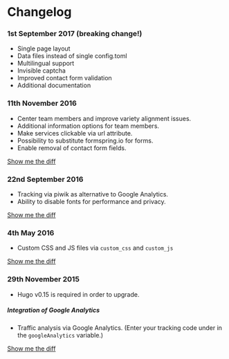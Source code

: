 # Changelog

### 1st September 2017 (breaking change!)
- Single page layout
- Data files instead of single config.toml
- Multilingual support
- Invisible captcha
- Improved contact form validation
- Additional documentation

### 11th November 2016
- Center team members and improve variety alignment issues.
- Additional information options for team members.
- Make services clickable via url attribute.
- Possibility to substitute formspring.io for forms.
- Enable removal of contact form fields.

[Show me the diff](https://github.com/digitalcraftsman/hugo-agency-theme/compare/615f5242d0c2c20b2062545d48cf15125d9ca91d...f9c636485fd6c846d83e531eb4e5c0247eabf4a7)

### 22nd September 2016
- Tracking via piwik as alternative to Google Analytics.
- Ability to disable fonts for performance and privacy.

[Show me the diff](https://github.com/digitalcraftsman/hugo-agency-theme/compare/bf89cf62acf794db3a387b39f8792df807ba1698...615f5242d0c2c20b2062545d48cf15125d9ca91d)

### 4th May 2016
- Custom CSS and JS files via `custom_css` and `custom_js`

[Show me the diff](https://github.com/digitalcraftsman/hugo-agency-theme/commit/178dc61b1b0ee09e6a00299ee2c2ee70168b0eba)

### 29th November 2015
- Hugo v0.15 is required in order to upgrade.

##### Integration of Google Analytics
- Traffic analysis via Google Analytics. (Enter your tracking code under in the `googleAnalytics` variable.)

[Show me the diff](https://github.com/digitalcraftsman/hugo-agency-theme/commit/f603403388d962d93af8f24e917a5d980de9dc97)
